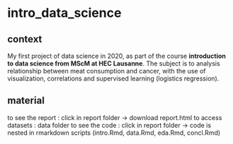 # intro_data_science

## context

My first project of data science in 2020, as part of the course **introduction to data science from MScM at HEC Lausanne**. The subject is to analysis relationship between meat consumption and cancer, with the use of visualization, correlations and supervised learning (logistics regression). 

## material

to see the report :  click in report folder -> download report.html
to access datasets : data folder
to see the code : click in report folder -> code is nested in rmarkdown scripts (intro.Rmd, data.Rmd, eda.Rmd, concl.Rmd)